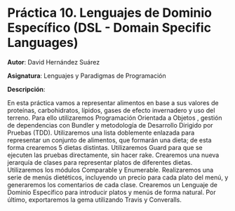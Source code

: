 # Práctica 10. Lenguajes de Dominio Específico (DSL - Domain Specific Languages)

**Autor**: David Hernández Suárez

**Asignatura**: Lenguajes y Paradigmas de Programación

**Descripción**:

En esta práctica vamos a representar alimentos en base a sus valores de proteínas, carbohidratos, lípidos, gases de efecto invernadero y uso del terreno. Para ello utilizaremos Programación Orientada a Objetos , gestión de dependencias con Bundler y metodología de Desarrollo Dirigido por Pruebas (TDD). Utilizaremos una lista doblemente enlazada para representar un conjunto de alimentos, que formarán una dieta; de esta forma crearemos 5 dietas distintas. Utilizaremos Guard para que se ejecuten las pruebas directamente, sin hacer rake. Crearemos una nueva jerarquía de clases para representar platos de diferentes dietas. Utilizaremos los módulos Comparable y Enumerable. Realizaremos una serie de menús dietéticos, incluyendo un precio para cada plato del menú, y generaremos los comentarios de cada clase. Crearemos un Lenguaje de Dominio Específico para introducir platos y menús de forma natural. Por último, exportaremos la gema utilizando Travis y Converalls.
